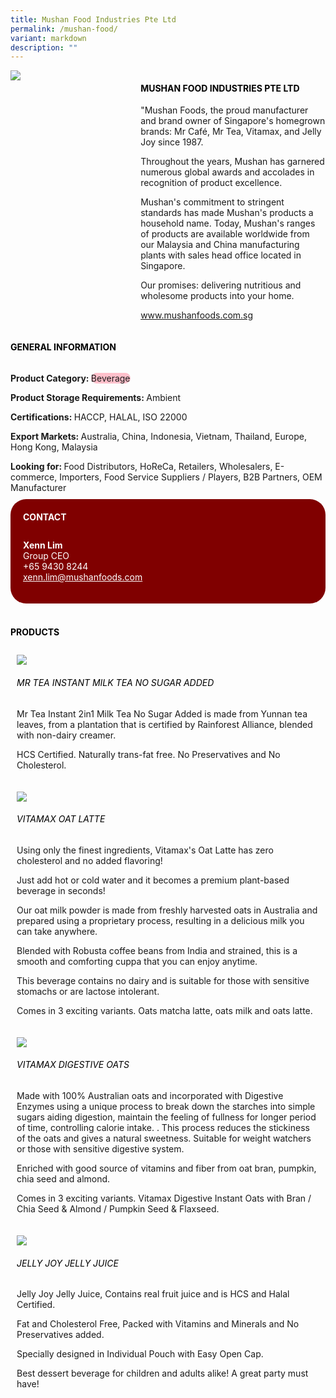 ```yaml
---
title: Mushan Food Industries Pte Ltd
permalink: /mushan-food/
variant: markdown
description: ""
---
```

<div class="flex-paragraph">
	<div style="display: flex; flex-wrap: wrap;" class="flex-container">
		<div style="flex: 1 1 40%; display: block;" class="card sgds">
			<img src="/images/Mushan%20Food/mushan_food_logo.png">
		</div>
		<div style="flex: 1 1 58%; display: block; margin-left: 3px" class="card-sgds">
			<h4 style="text-transform: uppercase; color: black;"><b>Mushan Food Industries Pte Ltd</b></h4>
			<p>"Mushan Foods, the proud manufacturer and brand owner of Singapore's homegrown brands: Mr Café, Mr Tea, Vitamax, and Jelly Joy since 1987.</p>
			<p>Throughout the years, Mushan has garnered numerous global awards and accolades in recognition of product excellence.</p>
			<p>Mushan's commitment to stringent standards has made Mushan's products a household name. Today, Mushan's ranges of products are available worldwide from our Malaysia and China manufacturing plants with sales head office located in Singapore.</p>
			<p>Our promises: delivering nutritious and wholesome products into your home.</p>
			<p><a target="_blank" href="https://www.mushanfoods.com.sg">www.mushanfoods.com.sg</a></p>
		</div>
	</div>
</div>

<h4 style="text-transform: uppercase; color: black;">
	<b>General Information</b>
</h4>
<div style="display: flex; flex-wrap: wrap;" class="flex-container">
	<div style="flex: 1 1 65%; display: block; align-self: stretch" class="card sgds">
		<div class="flex-paragraph">
			<p>
				<b>Product Category: </b>
				<span style="background-color: pink; border-radius: 10px;">Beverage</span>
			</p>
			<p>
				<b>Product Storage Requirements: </b>Ambient
			</p>
			<p>
				<b>Certifications: </b>HACCP, HALAL, ISO 22000
			</p>
			<p>
				<b>Export Markets: </b>Australia, China, Indonesia, Vietnam, Thailand, Europe, Hong Kong, Malaysia
			</p>
			<p style="margin-bottom: 10px;">
				<b>Looking for: </b>Food Distributors, HoReCa, Retailers, Wholesalers, E-commerce, Importers, Food Service Suppliers / Players, B2B Partners, OEM Manufacturer
			</p>
		</div>
	</div>
	<div style="flex: 1 1 35%; padding: 10px; display: block; background-color: maroon; border-radius: 25px; align-self: center;" class="card sgds">
		<h4 style="color: white; margin-top: 10px; margin-left: 10px;">CONTACT</h4>
		<div class="flex-paragraph">
			<p style="padding: 10px; color: white;">
				<b>Xenn Lim</b>
				<br>Group CEO<br>+65 9430 8244<br>
				<a style="color: white;" href="mailto:xenn.lim@mushanfoods.com">xenn.lim@mushanfoods.com</a>
			</p>
		</div>
	</div>
</div>
<br>
<h4 style="text-transform: uppercase; color: black;">
	<b>Products</b>
</h4>
<div style="display: flex; flex-wrap: wrap;">
	<div style="flex: 1 1 47%; margin: 10px; display: block;" class="card sgds">
		<div style="display: block;" class="flex-image">
			<img src="/images/Mushan%20Food/mushan_food_product_01.jpg">
		</div>
		<div class="flex-paragraph">
			<h6 style="text-transform: uppercase; color: black;">Mr Tea Instant Milk Tea No Sugar Added</h6>
			<p>Mr Tea Instant 2in1 Milk Tea No Sugar Added is made from Yunnan tea leaves, from a plantation that is certified by Rainforest Alliance, blended with non-dairy creamer.</p>
			<p>HCS Certified. Naturally trans-fat free. No Preservatives and No Cholesterol.</p>
		</div>
	</div>
	<div style="flex: 1 1 47%; margin: 10px; display: block;" class="card sgds">
		<div style="display: block;" class="flex-image">
			<img src="/images/Mushan%20Food/mushan_food_product_02.jpg">
		</div>
		<div class="flex-paragraph">
			<h6 style="text-transform: uppercase; color: black;">Vitamax Oat Latte</h6>
			<p>Using only the finest ingredients, Vitamax's Oat Latte has zero cholesterol and no added flavoring!</p>
			<p>Just add hot or cold water and it becomes a premium plant-based beverage in seconds!</p>
			<p>Our oat milk powder is made from freshly harvested oats in Australia and prepared using a proprietary process, resulting in a delicious milk you can take anywhere.</p>
			<p>Blended with Robusta coffee beans from India and strained, this is a smooth and comforting cuppa that you can enjoy anytime.</p>
			<p>This beverage contains no dairy and is suitable for those with sensitive stomachs or are lactose intolerant.</p>
			<p>Comes in 3 exciting variants. Oats matcha latte, oats milk and oats latte.</p>
		</div>
	</div>	
	<div style="flex: 1 1 47%; margin: 10px; display: block;" class="card sgds">
		<div style="display: block;" class="flex-image">
			<img src="/images/Mushan%20Food/mushan_food_product_03.jpg">
		</div>
		<div class="flex-paragraph">
			<h6 style="text-transform: uppercase; color: black;">Vitamax Digestive Oats</h6>
			<p>Made with 100% Australian oats and incorporated with Digestive Enzymes using a unique process to break down the starches into simple sugars aiding digestion, maintain the feeling of fullness for longer period of time, controlling calorie intake. . This process reduces the stickiness of the oats and gives a natural sweetness. Suitable for weight watchers or those with sensitive digestive system.</p>
			<p>Enriched with good source of vitamins and fiber from oat bran, pumpkin, chia seed and almond.</p>
			<p>Comes in 3 exciting variants. Vitamax Digestive Instant Oats with Bran / Chia Seed &amp; Almond / Pumpkin Seed &amp; Flaxseed.</p>
		</div>
	</div>	
	<div style="flex: 1 1 47%; margin: 10px; display: block;" class="card sgds">
		<div style="display: block;" class="flex-image">
			<img src="/images/Mushan%20Food/mushan_food_product_04.jpg">
		</div>
		<div class="flex-paragraph">
			<h6 style="text-transform: uppercase; color: black;">Jelly Joy Jelly Juice</h6>
			<p>Jelly Joy Jelly Juice, Contains real fruit juice and is HCS and Halal Certified.</p>
			<p>Fat and Cholesterol Free, Packed with Vitamins and Minerals and No Preservatives added.</p>
			<p>Specially designed in Individual Pouch with Easy Open Cap.</p>
			<p>Best dessert beverage for children and adults alike! A great party must have!</p>
		</div>
	</div>
</div>